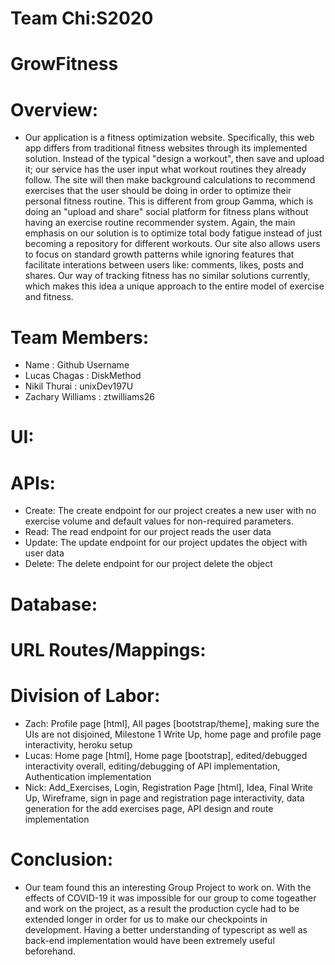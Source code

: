 # Team Chi:S2020

# GrowFitness

# Overview:
- Our application is a fitness optimization website. Specifically, this web app differs from traditional fitness websites through its implemented solution. Instead of the typical "design a workout", then save and upload it; our service has the user input what workout routines they already
follow. The site will then make background calculations to recommend exercises that the user should be doing in order to optimize their personal fitness routine. This is different from group Gamma, which is doing an "upload and share" social platform for fitness plans without having an exercise routine recommender system. Again, the main emphasis on our solution is to optimize total body fatigue instead of just becoming a repository for different workouts. Our site also allows users to focus on standard growth patterns 
while ignoring features that facilitate interations between users like: comments, likes, posts and shares. Our way of tracking fitness has no similar solutions currently, which makes this idea a unique approach to the entire model of 
exercise and fitness.
# Team Members:
- Name : Github Username
- Lucas Chagas : DiskMethod
- Nikil Thurai : unixDev197U
- Zachary Williams : ztwilliams26
# UI:

# APIs:
- Create: The create endpoint for our project creates a new user with no exercise volume and default values for non-required parameters. 
- Read: The read endpoint for our project reads the user data 
- Update: The update endpoint for our project updates the object with user data 
- Delete: The delete endpoint for our project delete the object 
# Database:

# URL Routes/Mappings:

# Division of Labor:
- Zach: Profile page [html], All pages [bootstrap/theme], making sure the UIs are not disjoined, Milestone 1 Write Up, home page and profile page interactivity, heroku setup
- Lucas: Home page [html], Home page [bootstrap], edited/debugged interactivity overall, editing/debugging of API implementation, Authentication implementation
- Nick: Add_Exercises, Login, Registration Page [html], Idea, Final Write Up, Wireframe, sign in page and registration page interactivity, data generation for the add exercises page, API design and route implementation
# Conclusion:
- Our team found this an interesting Group Project to work on. With the effects of COVID-19 it was impossible for our group to come togeather and work on the project, as a result the production cycle had to be extended longer in order for us to make our checkpoints in development. Having a better understanding of typescript as well as back-end implementation would have been extremely useful beforehand.
